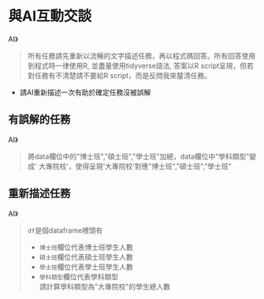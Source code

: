 # 與AI互動交談

AI》
> 所有任務請先重新以流暢的文字描述任務，再以程式碼回答。所有回答使用到程式時一律使用R, 並盡量使用tidyverse語法, 答案以R script呈現，但若對任務有不清楚請不要給R script，而是反問我來𨤳清任務。

 - 請AI重新描述一次有助於確定任務沒被誤解
  
## 有誤解的任務

AI》
> 將data欄位中的"博士班","碩士班","學士班"加總，data欄位中"學科類型"變成' 大專院校'，使得呈現'大專院校'對應"博士班","碩士班","學士班"

## 重新描述任務

AI》
> `df`是個dataframe裡頭有
> - `博士班`欄位代表博士班學生人數
> - `碩士班`欄位代表碩士班學生人數
> - `學士班`欄位代表學士班學生人數
> - `學科類型`欄位代表學科類型  
> 請計算學科類型為"大專院校"的學生總人數

